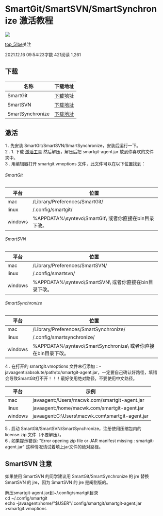 # SmartGit/SmartSVN/SmartSynchronize 激活教程

[![](https://upload.jianshu.io/users/upload_avatars/26019002/64b4536d-84d2-4f69-98ad-8434376df019?imageMogr2/auto-orient/strip|imageView2/1/w/96/h/96/format/webp)](https://www.jianshu.com/u/a72b3f4b7bf1)

[top\_51be](https://www.jianshu.com/u/a72b3f4b7bf1)关注

2021.12.16 09:54:23字数 421阅读 1,261

## 下载

| 名称 | 下载地址 |
| --- | --- |
| SmartGit | [下载地址](https://links.jianshu.com/go?to=https%3A%2F%2Fwww.syntevo.com%2Fsmartgit%2Fdownload%2F) |
| SmartSVN | [下载地址](https://links.jianshu.com/go?to=https%3A%2F%2Fwww.smartsvn.com%2Fdownload%2F) |
| SmartSynchronize | [下载地址](https://links.jianshu.com/go?to=https%3A%2F%2Fwww.syntevo.com%2Fsmartsynchronize%2Fdownload%2F) |

## 激活

1 . 先安装 SmartGit/SmartSVN/SmartSynchronize，安装后运行一下。  
2 . 1. 下载 [激活工具](https://links.jianshu.com/go?to=https%3A%2F%2Fmacwk.lanzoui.com%2Fi8Dsvss9xdg) 然后解压，解压后把 smartgit-agent.jar 放到你喜欢的文件夹中。  
3 . 用编辑器打开 smartgit.vmoptions 文件，此文件可以在以下位置找到：

###### SmartGit

| 平台 | 位置 |
| --- | --- |
| mac | /Library/Preferences/SmartGit/ |
| linux | /.config/smartgit/ |
| windows | %APPDATA%\\syntevo\\SmartGit\\ 或者你直接在bin目录下改。 |

###### SmartSVN

| 平台 | 位置 |
| --- | --- |
| mac | /Library/Preferences/SmartSVN/ |
| linux | /.config/smartsvn/ |
| windows | %APPDATA%\\syntevo\\SmartSVN\\ 或者你直接在bin目录下改。 |

###### SmartSynchronize

| 平台 | 位置 |
| --- | --- |
| mac | /Library/Preferences/SmartSynchronize/ |
| linux | /.config/smartsynchronize/ |
| windows | %APPDATA%\\syntevo\\SmartSynchronize\\ 或者你直接在bin目录下改。 |

4 . 在打开的 smartgit.vmoptions 文件末行添加：-javaagent:/absolute/path/to/smartgit-agent.jar，一定要自己确认好路径，填错会导致SmartGit打不开！！！最好使用绝对路径，不要使用中文路径。

| 平台 | 示例 |
| --- | --- |
| mac | javaagent:/Users/macwk.com/smartgit-agent.jar |
| linux | javaagent:/home/macwk.com/smartgit-agent.jar |
| windows | javaagent:C:\\Users\\macwk.com\\smartgit-agent.jar |

5 . 启动 SmartGit/SmartSVN/SmartSynchronize，注册使用压缩包内的 license.zip 文件（不要解压）。  
6 . 如果提示错误: "Error opening zip file or JAR manifest missing : smartgit-agent.jar" 这种情况请试着填上jar文件的绝对路径。

## SmartSVN 注意

如果使用 SmartSVN 的同学建议用 SmartGit/SmartSynchronize 的 jre 替换 SmartSVN 的 jre，因为 SmartSVN 的 jre 是阉割版的。

解压smartgit-agent.jar到~/.config/smartgit目录  
cd ~/.config/smartgit  
echo -javaagent:/home/"$USER"/.config/smartgit/smartgit-agent.jar >smartgit.vmoptions